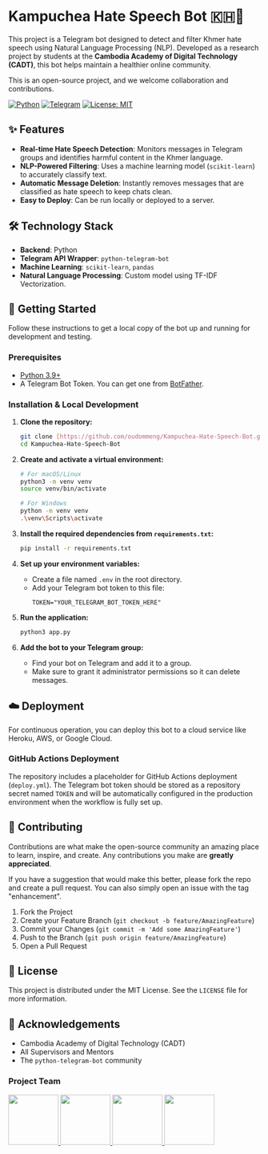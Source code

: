 # Kampuchea Hate Speech Bot 🇰🇭🤖

This project is a Telegram bot designed to detect and filter Khmer hate speech using Natural Language Processing (NLP). Developed as a research project by students at the **Cambodia Academy of Digital Technology (CADT)**, this bot helps maintain a healthier online community.

This is an open-source project, and we welcome collaboration and contributions.

[![Python](https://img.shields.io/badge/Python-3.9+-blue?logo=python)](https://www.python.org/)
[![Telegram](https://img.shields.io/badge/Telegram-Bot-blue?logo=telegram)](https://telegram.org/)
[![License: MIT](https://img.shields.io/badge/License-MIT-yellow.svg)](https://opensource.org/licenses/MIT)

## ✨ Features

* **Real-time Hate Speech Detection**: Monitors messages in Telegram groups and identifies harmful content in the Khmer language.
* **NLP-Powered Filtering**: Uses a machine learning model (`scikit-learn`) to accurately classify text.
* **Automatic Message Deletion**: Instantly removes messages that are classified as hate speech to keep chats clean.
* **Easy to Deploy**: Can be run locally or deployed to a server.

## 🛠️ Technology Stack

* **Backend**: Python
* **Telegram API Wrapper**: `python-telegram-bot`
* **Machine Learning**: `scikit-learn`, `pandas`
* **Natural Language Processing**: Custom model using TF-IDF Vectorization.

## 🚀 Getting Started

Follow these instructions to get a local copy of the bot up and running for development and testing.

### Prerequisites

* [Python 3.9+](https://www.python.org/downloads/)
* A Telegram Bot Token. You can get one from [BotFather](https://t.me/botfather).

### Installation & Local Development

1.  **Clone the repository:**
    ```sh
    git clone [https://github.com/oudommeng/Kampuchea-Hate-Speech-Bot.git](https://github.com/oudommeng/Kampuchea-Hate-Speech-Bot.git)
    cd Kampuchea-Hate-Speech-Bot
    ```

2.  **Create and activate a virtual environment:**
    ```sh
    # For macOS/Linux
    python3 -m venv venv
    source venv/bin/activate

    # For Windows
    python -m venv venv
    .\venv\Scripts\activate
    ```

3.  **Install the required dependencies from `requirements.txt`:**
    ```sh
    pip install -r requirements.txt
    ```

4.  **Set up your environment variables:**
    * Create a file named `.env` in the root directory.
    * Add your Telegram bot token to this file:
        ```env
        TOKEN="YOUR_TELEGRAM_BOT_TOKEN_HERE"
        ```

5.  **Run the application:**
    ```sh
    python3 app.py
    ```

6.  **Add the bot to your Telegram group:**
    * Find your bot on Telegram and add it to a group.
    * Make sure to grant it administrator permissions so it can delete messages.

## ☁️ Deployment

For continuous operation, you can deploy this bot to a cloud service like Heroku, AWS, or Google Cloud.

### GitHub Actions Deployment
The repository includes a placeholder for GitHub Actions deployment (`deploy.yml`). The Telegram bot token should be stored as a repository secret named `TOKEN` and will be automatically configured in the production environment when the workflow is fully set up.

## 🤝 Contributing

Contributions are what make the open-source community an amazing place to learn, inspire, and create. Any contributions you make are **greatly appreciated**.

If you have a suggestion that would make this better, please fork the repo and create a pull request. You can also simply open an issue with the tag "enhancement".

1.  Fork the Project
2.  Create your Feature Branch (`git checkout -b feature/AmazingFeature`)
3.  Commit your Changes (`git commit -m 'Add some AmazingFeature'`)
4.  Push to the Branch (`git push origin feature/AmazingFeature`)
5.  Open a Pull Request

## 📄 License

This project is distributed under the MIT License. See the `LICENSE` file for more information.

## 🙏 Acknowledgements

* Cambodia Academy of Digital Technology (CADT)
* All Supervisors and Mentors
* The `python-telegram-bot` community
### Project Team

<a href="https://github.com/oudommeng">
  <img src="https://github.com/oudommeng.png?size=100" width="100">
</a>
<a href="https://github.com/HimRonald">
  <img src="https://github.com/HimRonald.png?size=100" width="100">
</a>
<a href="https://github.com/hengtramit">
  <img src="https://github.com/hengtramit.png" width="100">
</a>
<a href="https://github.com/witKen">
  <img src="https://github.com/witKen.png?size=100" width="100">
</a>